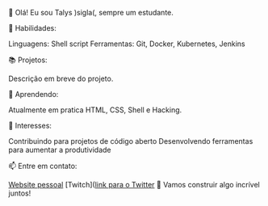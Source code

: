 👋 Olá! Eu sou Talys )sigla(, sempre um estudante.

🔧 Habilidades:

Linguagens: Shell script
Ferramentas: Git, Docker, Kubernetes, Jenkins

📚 Projetos:

Descrição em breve do projeto.

🌱 Aprendendo:

Atualmente em pratica HTML, CSS, Shell e Hacking.

🎯 Interesses:

Contribuindo para projetos de código aberto
Desenvolvendo ferramentas para aumentar a produtividade

📫 Entre em contato:

[Website pessoal](https://tsigla.github.io/site/)
[Twitch]([link para o Twitter](https://www.twitch.tv/osigla)
🚀 Vamos construir algo incrível juntos!
